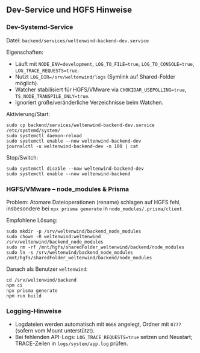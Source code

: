 ## Dev-Service und HGFS Hinweise

### Dev-Systemd-Service
Datei: `backend/services/weltenwind-backend-dev.service`

Eigenschaften:
- Läuft mit `NODE_ENV=development`, `LOG_TO_FILE=true`, `LOG_TO_CONSOLE=true`, `LOG_TRACE_REQUESTS=true`.
- Nutzt `LOG_DIR=/srv/weltenwind/logs` (Symlink auf Shared-Folder möglich).
- Watcher stabilisiert für HGFS/VMware via `CHOKIDAR_USEPOLLING=true`, `TS_NODE_TRANSPILE_ONLY=true`.
- Ignoriert große/veränderliche Verzeichnisse beim Watchen.

Aktivierung/Start:
```
sudo cp backend/services/weltenwind-backend-dev.service /etc/systemd/system/
sudo systemctl daemon-reload
sudo systemctl enable --now weltenwind-backend-dev
journalctl -u weltenwind-backend-dev -n 100 | cat
```

Stop/Switch:
```
sudo systemctl disable --now weltenwind-backend-dev
sudo systemctl enable --now weltenwind-backend
```

### HGFS/VMware – node_modules & Prisma
Problem: Atomare Dateioperationen (rename) schlagen auf HGFS fehl, insbesondere bei `npx prisma generate` in `node_modules/.prisma/client`.

Empfohlene Lösung:
```
sudo mkdir -p /srv/weltenwind/backend_node_modules
sudo chown -R weltenwind:weltenwind /srv/weltenwind/backend_node_modules
sudo rm -rf /mnt/hgfs/sharedFolder_weltenwind/backend/node_modules
sudo ln -s /srv/weltenwind/backend_node_modules /mnt/hgfs/sharedFolder_weltenwind/backend/node_modules
```
Danach als Benutzer `weltenwind`:
```
cd /srv/weltenwind/backend
npm ci
npx prisma generate
npm run build
```

### Logging-Hinweise
- Logdateien werden automatisch mit `0666` angelegt, Ordner mit `0777` (sofern vom Mount unterstützt).
- Bei fehlenden API-Logs: `LOG_TRACE_REQUESTS=true` setzen und Neustart; TRACE-Zeilen in `logs/system/app.log` prüfen.


